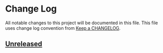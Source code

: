# Change Log
All notable changes to this project will be documented in this file.
This file uses change log convention from [Keep a CHANGELOG](http://keepachangelog.com).

## [Unreleased][unreleased]


[unreleased]: https://github.com/hadenlabs/ansible-role-uwsgi/compare/0.0.6...HEAD
[0.0.6]: https://github.com/hadenlabs/ansible-role-uwsgi/compare/0.0.5...0.0.6
[0.0.5]: https://github.com/hadenlabs/ansible-role-uwsgi/compare/0.0.4...0.0.5
[0.0.4]: https://github.com/hadenlabs/ansible-role-uwsgi/compare/0.0.3...0.0.4
[0.0.3]: https://github.com/hadenlabs/ansible-role-uwsgi/compare/0.0.2...0.0.3
[0.0.2]: https://github.com/hadenlabs/ansible-role-uwsgi/compare/0.0.1...0.0.2
[0.0.1]: https://github.com/hadenlabs/ansible-role-uwsgi/compare/0.0.0...0.0.1

[CHANGELOG.md]: CHANGELOG.md
[CONTRIBUTING.md]: CONTRIBUTING.md
[LICENCE.md]: LICENCE.md
[README.md]: README.md
